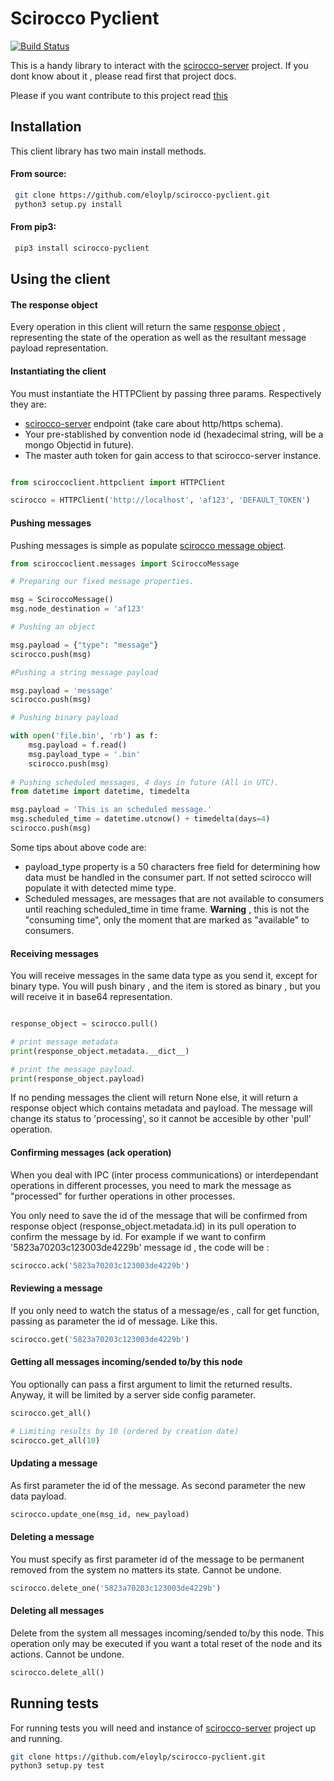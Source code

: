 # Scirocco Pyclient
[![Build Status](https://travis-ci.org/eloylp/scirocco-pyclient.svg?branch=master)](https://travis-ci.org/eloylp/scirocco-pyclient)


This is a handy library to interact with the [scirocco-server](https://github.com/eloylp/scirocco-server) project. If you dont know about it , please read first that project docs.

Please if you want contribute to this project read [this](CONTRIBUTING.md)

## Installation

This client library has two main install methods.

#### From source:
```bash
 git clone https://github.com/eloylp/scirocco-pyclient.git
 python3 setup.py install
```

#### From pip3:
```bash
 pip3 install scirocco-pyclient
```

## Using the client

#### The response object

Every operation in this client will return the same [response object](sciroccoclient/responses.py)
, representing the state of the operation as well as the resultant message payload representation.

#### Instantiating the client

You must instantiate the HTTPClient by passing three params. 
Respectively they are:

* [scirocco-server](https://github.com/eloylp/scirocco-server) endpoint (take care about http/https schema).
* Your pre-stablished by convention node id (hexadecimal string, will be a mongo Objectid in future). 
* The master auth token for gain access to that scirocco-server instance.

```python

from sciroccoclient.httpclient import HTTPClient

scirocco = HTTPClient('http://localhost', 'af123', 'DEFAULT_TOKEN')
```

#### Pushing messages
Pushing messages is simple as populate [scirocco message object](sciroccoclient/messages.py).

```python
from sciroccoclient.messages import SciroccoMessage

# Preparing our fixed message properties.

msg = SciroccoMessage()
msg.node_destination = 'af123'

# Pushing an object

msg.payload = {"type": "message"}
scirocco.push(msg)

#Pushing a string message payload

msg.payload = 'message'
scirocco.push(msg)

# Pushing binary payload

with open('file.bin', 'rb') as f:
    msg.payload = f.read()
    msg.payload_type = '.bin'
    scirocco.push(msg)
    
# Pushing scheduled messages, 4 days in future (All in UTC).
from datetime import datetime, timedelta

msg.payload = 'This is an scheduled message.'
msg.scheduled_time = datetime.utcnow() + timedelta(days=4)
scirocco.push(msg)

```
Some tips about above code are:

* payload_type property is a 50 characters free field for determining 
  how data must be handled in the consumer part. If not setted scirocco will
  populate it with detected mime type.
* Scheduled messages, are messages that are not available to consumers
  until reaching scheduled_time in time frame. **Warning** , this is not
  the "consuming time", only the moment that are marked as "available" to
  consumers.

#### Receiving messages

You will receive messages in the same data type as you send it, except for binary
type. You will push binary , and the item is stored as binary , but you will receive 
it in base64 representation.

```python

response_object = scirocco.pull()

# print message metadata
print(response_object.metadata.__dict__)

# print the message payload.
print(response_object.payload)
```

If no pending messages the client will return None else, it will return
a response object which contains metadata and payload. The message
will change its status to 'processing', so it cannot be accesible by other
'pull' operation.

#### Confirming messages (ack operation)

When you deal with IPC (inter process communications) or interdependant operations in different processes,
you need to mark the message as "processed" for further operations
in other processes.

You only need to save the id of the message that will be confirmed from
response object (response_object.metadata.id) in its pull operation to confirm
the message by id. For example if we want to confirm '5823a70203c123003de4229b' 
message id , the code will be :

```python
scirocco.ack('5823a70203c123003de4229b')
```


#### Reviewing a message

If you only need to watch the status of a message/es , 
call for get function, passing as parameter the id of message. Like this.

```python
scirocco.get('5823a70203c123003de4229b')
```


#### Getting all messages incoming/sended to/by this node

You optionally can pass a first argument to limit the returned results.
Anyway, it will be limited by a server side config parameter. 

```python
scirocco.get_all()

# Limiting results by 10 (ordered by creation date)
scirocco.get_all(10)

```

#### Updating a message

As first parameter the id of the message. As second parameter the new data
payload.

```python
scirocco.update_one(msg_id, new_payload)
```

#### Deleting a message

You must specify as first parameter id of the message to be permanent removed
from the system no matters its state. Cannot be undone.

```python
scirocco.delete_one('5823a70203c123003de4229b')
```

#### Deleting all messages

Delete from the system all messages incoming/sended to/by this node.
This operation only may be executed if you want a total reset of the node and
its actions. Cannot be undone.

```python
scirocco.delete_all()
```

## Running tests
For running tests you will need and instance of [scirocco-server](https://github.com/eloylp/scirocco-server) project up and running.

```bash
git clone https://github.com/eloylp/scirocco-pyclient.git
python3 setup.py test
```

